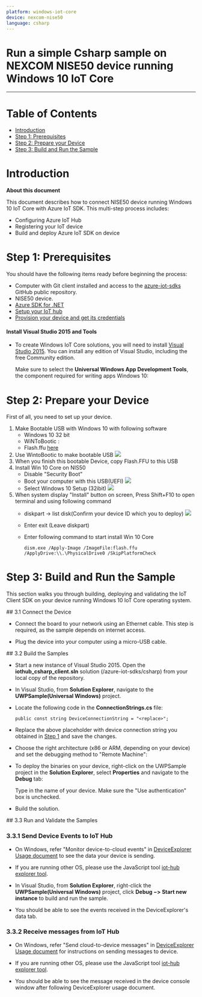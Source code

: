 ```yaml
---
platform: windows-iot-core
device: nexcom-nise50
language: csharp
---
```


Run a simple Csharp sample on NEXCOM NISE50 device running Windows 10 IoT Core
===
---

# Table of Contents

-   [Introduction](#Introduction)
-   [Step 1: Prerequisites](#Prerequisites)
-   [Step 2: Prepare your Device](#PrepareDevice)
-   [Step 3: Build and Run the Sample](#Build)

<a name="Introduction"></a>
# Introduction

**About this document**

This document describes how to connect NISE50 device running Windows 10 IoT Core with Azure IoT SDK. This multi-step process includes:
-   Configuring Azure IoT Hub
-   Registering your IoT device
-   Build and deploy Azure IoT SDK on device

<a name="Prerequisites"></a>
# Step 1: Prerequisites

You should have the following items ready before beginning the process:

-   Computer with Git client installed and access to the
    [azure-iot-sdks](https://github.com/Azure/azure-iot-sdks) GitHub public repository.
-   NISE50 device.
-   [Azure SDK for .NET](http://go.microsoft.com/fwlink/p/?linkid=618715&clcid=0x409)
-   [Setup your IoT hub][lnk-setup-iot-hub]
-   [Provision your device and get its credentials][lnk-manage-iot-hub]

#### Install Visual Studio 2015 and Tools

-   To create Windows IoT Core solutions, you will need to install [Visual Studio 2015](https://www.visualstudio.com/products/vs-2015-product-editions.aspx). You can install any edition of Visual Studio, including the free Community edition.

    Make sure to select the **Universal Windows App Development Tools**, the component required for writing apps Windows 10:

<a name="PrepareDevice"></a>
# Step 2: Prepare your Device

First of all, you need to set up your device.
1.   Make Bootable USB with Windows 10 with following software
     -   Windows 10 32 bit
     -   WiNToBootic :
     -   Flash.ffu [here](ftp://nexcomq:nexcomq@ftp.nexcom.com.tw/Flash.ffu)
2.   Use WintoBootic to make bootable USB
    ![](./media/WintoBootic.png)
3.   When you finish this bootable Device, copy Flash.FFU to this USB
4.   Install Win 10 Core on NIS50
     -   Disable "Security Boot"
     -   Boot your computer with this USB(UEFI)
         ![](./media/Boot_NISE50.png) 
     -   Select Windows 10 Setup (32ibit)
         ![](./media/Win10_32Bit.png)
5.  When system display "Install" button on screen, Press Shift+F10 to open terminal and using following command
     -   diskpart -> list disk(Confirm your device ID which you to deploy)
         ![](./media/ConfirmDeviceId.png)
     -   Enter exit (Leave diskpart)
     -   Enter following command to start install Win 10 Core     
                   
             dism.exe /Apply-Image /ImageFile:flash.ffu /ApplyDrive:\\.\PhysicalDrive0 /SkipPlatformCheck

<a name="Build"></a>
# Step 3: Build and Run the Sample

This section walks you through building, deploying and validating the IoT Client SDK on your device running Windows 10 IoT Core operating system. 

<a name="Step_3_1:_Connect"/>
## 3.1 Connect the Device

-   Connect the board to your network using an Ethernet cable. This step is required, as the sample depends on internet access.

-   Plug the device into your computer using a micro-USB cable.

<a name="Step_3_2:_Build"/>
## 3.2  Build the Samples

-   Start a new instance of Visual Studio 2015. Open the **iothub_csharp_client.sln** solution (/azure-iot-sdks/csharp) from your local copy of the repository.

-   In Visual Studio, from **Solution Explorer**, navigate to the **UWPSample(Universal Windows)** project.

-   Locate the following code in the **ConnectionStrings.cs** file:

        public const string DeviceConnectionString = "<replace>";

-   Replace the above placeholder with device connection string you obtained in [Step 1](#Step-1:-Prerequisites) and save the changes.

-   Choose the right architecture (x86 or ARM, depending on your device) and set the debugging method to "Remote Machine":
    
-   To deploy the binaries on your device, right-click on the UWPSample project in the **Solution Explorer**, select **Properties** and navigate to the **Debug** tab:

    Type in the name of your device. Make sure the "Use authentication" box is unchecked.

-   Build the solution.

<a name="Step_3_3:_Run"/>
## 3.3 Run and Validate the Samples

### 3.3.1 Send Device Events to IoT Hub

-   On Windows, refer "Monitor device-to-cloud events" in [DeviceExplorer Usage document][lnk-device-explorer] to see the data your device is sending.

-   If you are running other OS, please use the JavaScript tool [iot-hub explorer tool][lnk-iothub-explorer].
     
-   In Visual Studio, from **Solution Explorer**, right-click the **UWPSample(Universal Windows)** project, click **Debug &minus;&gt; Start new instance** to build and run the sample. 
       
-   You should be able to see the events received in the DeviceExplorer's data tab.

### 3.3.2 Receive messages from IoT Hub

-   On Windows, refer "Send cloud-to-device messages" in [DeviceExplorer Usage document][lnk-device-explorer] for instructions on sending messages to device.

-   If you are running other OS, please use the JavaScript tool [iot-hub explorer tool][lnk-iothub-explorer].

-   You should be able to see the message received in the device console window after following DeviceExplorer usage document.

[lnk-setup-iot-hub]: ../setup_iothub.md
[lnk-manage-iot-hub]: ../manage_iot_hub.md
[lnk-device-explorer]: ../../tools/DeviceExplorer/readme.md
[lnk-iothub-explorer]: ../../tools/iothub-explorer/readme.md
